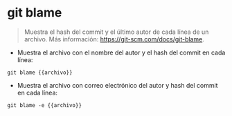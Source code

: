 # git blame

> Muestra el hash del commit y el último autor de cada línea de un archivo.
> Más información: <https://git-scm.com/docs/git-blame>.

- Muestra el archivo con el nombre del autor y el hash del commit en cada línea:

`git blame {{archivo}}`

- Muestra el archivo con correo electrónico del autor y hash del commit en cada línea:

`git blame -e {{archivo}}`

